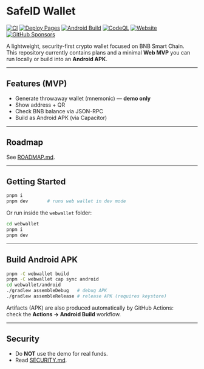 # SafeID Wallet

[![CI](https://github.com/EndiHariadi43/safeid-wallet/actions/workflows/ci.yml/badge.svg?branch=main)](https://github.com/EndiHariadi43/safeid-wallet/actions/workflows/ci.yml)
[![Deploy Pages](https://github.com/EndiHariadi43/safeid-wallet/actions/workflows/deploy.yml/badge.svg?branch=main)](https://github.com/EndiHariadi43/safeid-wallet/actions/workflows/deploy.yml)
[![Android Build](https://github.com/EndiHariadi43/safeid-wallet/actions/workflows/android.yml/badge.svg?branch=main)](https://github.com/EndiHariadi43/safeid-wallet/actions/workflows/android.yml)
[![CodeQL](https://github.com/EndiHariadi43/safeid-wallet/actions/workflows/codeql.yml/badge.svg?branch=main)](https://github.com/EndiHariadi43/safeid-wallet/actions/workflows/codeql.yml)
[![Website](https://img.shields.io/website?up_message=online&url=https%3A%2F%2Fendihariadi43.github.io%2Fsafeid-wallet%2F)](https://endihariadi43.github.io/safeid-wallet/)
[![GitHub Sponsors](https://img.shields.io/github/sponsors/EndiHariadi43?label=Sponsors&logo=github-sponsors)](https://github.com/sponsors/EndiHariadi43)

A lightweight, security-first crypto wallet focused on BNB Smart Chain.  
This repository currently contains plans and a minimal **Web MVP** you can run locally or build into an **Android APK**.

---

## Features (MVP)
- Generate throwaway wallet (mnemonic) — **demo only**
- Show address + QR
- Check BNB balance via JSON-RPC
- Build as Android APK (via Capacitor)

---

## Roadmap
See [ROADMAP.md](./ROADMAP.md).

---

## Getting Started

```bash
pnpm i
pnpm dev       # runs web wallet in dev mode
```

Or run inside the `webwallet` folder:

```bash
cd webwallet
pnpm i
pnpm dev
```

---

## Build Android APK

```bash
pnpm -C webwallet build
pnpm -C webwallet cap sync android
cd webwallet/android
./gradlew assembleDebug   # debug APK
./gradlew assembleRelease # release APK (requires keystore)
```

Artifacts (APK) are also produced automatically by GitHub Actions:  
check the **Actions → Android Build** workflow.

---

## Security
- Do **NOT** use the demo for real funds.
- Read [SECURITY.md](./SECURITY.md).
